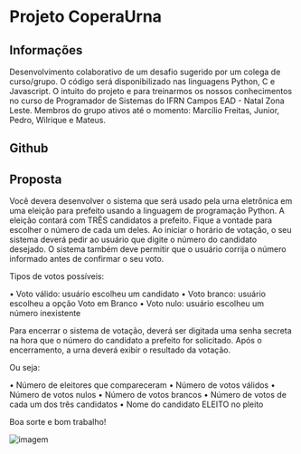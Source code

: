 # Projeto CoperaUrna

## Informações

Desenvolvimento colaborativo de um desafio sugerido por um colega de curso/grupo. 
O código será disponibilizado nas linguagens Python, C e Javascript.
O intuito do projeto e para treinarmos os nossos conhecimentos no curso de Programador de Sistemas
do IFRN Campos EAD - Natal Zona Leste. 
Membros do grupo ativos até o momento: Marcílio Freitas, Junior, Pedro, Wilrique e Mateus.

## Github

## Proposta

Você devera desenvolver o sistema que será usado pela 
urna eletrônica em uma eleição para prefeito usando a linguagem de 
programação Python. A eleição contará com TRÊS candidatos a prefeito. 
Fique a vontade para escolher o número de cada um deles.
Ao iniciar o horário de votação, o seu sistema deverá pedir ao 
usuário que digite o número do candidato desejado. 
O sistema também deve permitir que o usuário corrija o 
número informado antes de confirmar
o seu voto.

Tipos de votos possíveis:

•	Voto válido: usuário escolheu um candidato
•	Voto branco: usuário escolheu a opção Voto em Branco
•	Voto nulo: usuário escolheu um número inexistente

Para encerrar o sistema de votação, deverá ser digitada uma 
senha secreta na hora que o número do candidato a prefeito for solicitado. 
Após o encerramento, a urna deverá exibir o resultado da votação. 

Ou seja:

•	Número de eleitores que compareceram
•	Número de votos válidos
•	Número de votos nulos
•	Número de votos brancos
•	Número de votos de cada um dos três candidatos
•	Nome do candidato ELEITO no pleito

Boa sorte e bom trabalho!

![imagem](F:\workspace\CoperaUrna\modelo-coperaurna.png)